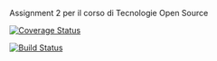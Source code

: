 Assignment 2 per il corso di Tecnologie Open Source

[![Coverage Status](https://coveralls.io/repos/github/nuragicboy/assignment2/badge.svg?branch=feature/continuous-integration)](https://coveralls.io/github/nuragicboy/assignment2?branch=feature/continuous-integration)

[![Build Status](https://travis-ci.com/nuragicboy/assignment2.svg?branch=main)](https://travis-ci.com/nuragicboy/assignment2)
